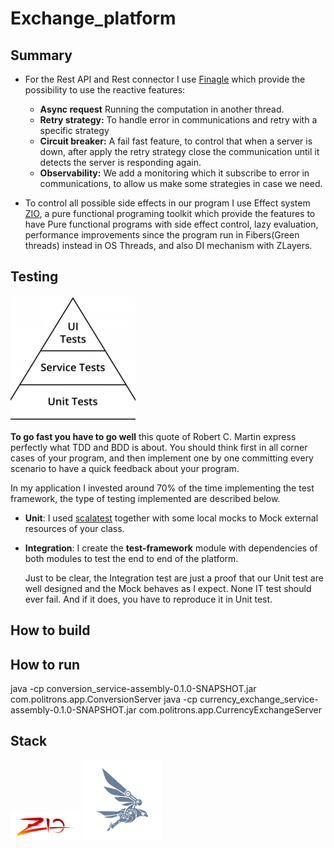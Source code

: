 # Exchange_platform

## Summary

* For the Rest API and Rest connector I use [Finagle](https://twitter.github.io/finagle/) which provide the possibility
  to use the reactive features:
  * **Async request** Running the computation in another thread.
  * **Retry strategy:** To handle error in communications and retry with a specific strategy
  * **Circuit breaker:** A fail fast feature, to control that when a server is down, after apply 
    the retry strategy close the communication until it detects the server is responding again.
  * **Observability:**  We add a monitoring which it subscribe to error in communications, to allow us
    make some strategies in case we need.
  

* To control all possible side effects in our program I use Effect system [ZIO](https://zio.dev), a pure functional programing toolkit
  which provide the features to have Pure functional programs with side effect control,
  lazy evaluation, performance improvements since the program run in Fibers(Green threads) instead in OS Threads, and also DI mechanism with ZLayers.


## Testing

![My image](img/testPyramid.png)

**To go fast you have to go well** this quote of Robert C. Martin express perfectly what TDD and BDD is about. You should think first in all corner cases of your program, and then implement
one by one committing every scenario to have a quick feedback about your program.

In my application I invested around 70% of the time implementing the test framework, the type of testing implemented are described below.

* **Unit**: I used [scalatest](https://www.scalatest.org) together with some local mocks to Mock external resources of your class.
* **Integration**: I create the **test-framework** module with dependencies of both modules to test the end to end of the platform.
 
  Just to be clear, the Integration test are just a proof that our Unit test are well designed and the Mock behaves as I expect. None IT test should ever fail. And if it does,
  you have to reproduce it in Unit test.
  
## How to build



## How to run

java -cp conversion_service-assembly-0.1.0-SNAPSHOT.jar  com.politrons.app.ConversionServer
java -cp currency_exchange_service-assembly-0.1.0-SNAPSHOT.jar com.politrons.app.CurrencyExchangeServer

## Stack

![My image](img/ZIO.png) ![My image](img/finagle.png)